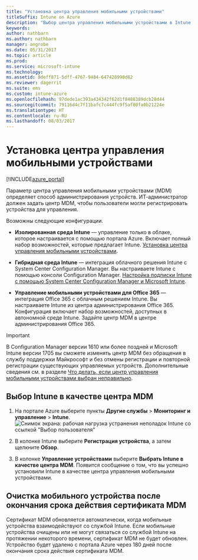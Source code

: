 ```yaml
---
title: "Установка центра управления мобильными устройствами"
titleSuffix: Intune on Azure
description: "Выбор центра управления мобильными устройствами в Intune. \""
keywords: 
author: nathbarn
ms.author: nathbarn
manager: angrobe
ms.date: 05/31/2017
ms.topic: article
ms.prod: 
ms.service: microsoft-intune
ms.technology: 
ms.assetid: 8deff871-5dff-4767-9484-647428998d82
ms.reviewer: dagerrit
ms.suite: ems
ms.custom: intune-azure
ms.openlocfilehash: 97dede1ac393a434342f62d1f8488389dcb28d44
ms.sourcegitcommit: 79116d4c7f11bafc7c444fc9f5af80fa0b21224e
ms.translationtype: HT
ms.contentlocale: ru-RU
ms.lasthandoff: 08/03/2017
---
```

# <a name="set-the-mobile-device-management-authority"></a>Установка центра управления мобильными устройствами

[!INCLUDE[azure_portal](./includes/azure_portal.md)]

Параметр центра управления мобильными устройствами (MDM) определяет способ администрирования устройств. ИТ-администратор должен задать центр MDM, чтобы пользователи могли регистрировать устройства для управления.

Возможны следующие конфигурации.

- **Изолированная среда Intune** — управление только в облаке, которое настраивается с помощью портала Azure. Включает полный набор возможностей, которые предлагает Intune. [Установка центра управления мобильными устройствами](#set-mdm-authority-to-intune).

- **Гибридная среда Intune** — интеграция облачного решения Intune с System Center Configuration Manager. Вы настраиваете Intune с помощью консоли Configuration Manager. [Настройка подписки Intune с помощью System Center Configuration Manager и Microsoft Intune](https://docs.microsoft.com/sccm/mdm/deploy-use/configure-intune-subscription).

- **Управление мобильными устройствами для Office 365** — интеграция Office 365 с облачным решением Intune. Вы настраиваете Intune из центра администрирования Office 365. Конфигурация включает набор возможностей, доступных в автономной среде Intune. Задайте центр MDM в центре администрирования Office 365.

>[!IMPORTANT]    
В Configuration Manager версии 1610 или более поздней и Microsoft Intune версии 1705 вы сможете изменять центр MDM без обращения в службу поддержки Майкрософт и без отмены регистрации и повторной регистрации существующих управляемых устройств. Дополнительные сведения см. в разделе [Что делать, если центр управления мобильными устройствами выбран неправильно](/intune-classic/deploy-use/prerequisites-for-enrollment#what-to-do-if-you-choose-the-wrong-mdm-authority-setting).

## <a name="set-mdm-authority-to-intune"></a>Выбор Intune в качестве центра MDM

1. На портале Azure выберите пункты **Другие службы** > **Мониторинг и управление** > **Intune**.
  ![Снимок экрана: рабочая нагрузка устранения неполадок Intune со ссылкой "Выбор пользователя"](media/set-mdm-auth.png)
2. В колонке Intune выберите **Регистрация устройства**, а затем щелкните **Обзор**.

3. В колонке **Управление устройствами** выберите **Выбрать Intune в качестве центра MDM**. Появится сообщение о том, что вы успешно установили Intune в качестве центра управления мобильными устройствами.

## <a name="mobile-device-cleanup-after-mdm-certificate-expiration"></a>Очистка мобильного устройства после окончания срока действия сертификата MDM

Сертификат MDM обновляется автоматически, когда мобильные устройства взаимодействуют со службой Intune. Если мобильные устройства очищены или не могут связаться со службой Intune на протяжении некоторого времени, сертификат MDM не будет обновлен. Устройство будет удалено с портала Azure через 180 дней после окончания срока действия сертификата MDM.
